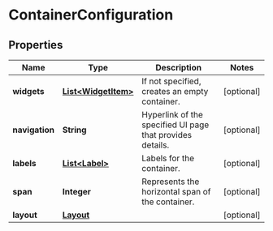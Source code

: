 # ContainerConfiguration

## Properties
Name | Type | Description | Notes
------------ | ------------- | ------------- | -------------
**widgets** | [**List&lt;WidgetItem&gt;**](WidgetItem.md) | If not specified, creates an empty container. |  [optional]
**navigation** | **String** | Hyperlink of the specified UI page that provides details. |  [optional]
**labels** | [**List&lt;Label&gt;**](Label.md) | Labels for the container. |  [optional]
**span** | **Integer** | Represents the horizontal span of the container. |  [optional]
**layout** | [**Layout**](Layout.md) |  |  [optional]
